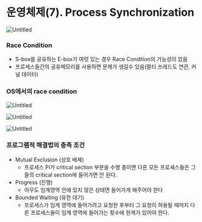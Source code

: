# 운영체제(7). Process Synchronization

![Untitled](%E1%84%8B%E1%85%AE%E1%86%AB%E1%84%8B%E1%85%A7%E1%86%BC%E1%84%8E%E1%85%A6%E1%84%8C%E1%85%A6(7)%20Process%20Synchronization%20f68ba7db8a894ca28b3a6b1ad2271c03/Untitled.png)

### Race Condition

- S-box를 공유하는 E-box가 여럿 있는 경우 Race Condition의 가능성이 있음
- 프로세스들간의 공유메모리를 사용하면 문제가 생길수 있음(멀티 쓰레드도 연관, 커널 데이터)

### OS에서의 race condition

![Untitled](%E1%84%8B%E1%85%AE%E1%86%AB%E1%84%8B%E1%85%A7%E1%86%BC%E1%84%8E%E1%85%A6%E1%84%8C%E1%85%A6(7)%20Process%20Synchronization%20f68ba7db8a894ca28b3a6b1ad2271c03/Untitled%201.png)

![Untitled](%E1%84%8B%E1%85%AE%E1%86%AB%E1%84%8B%E1%85%A7%E1%86%BC%E1%84%8E%E1%85%A6%E1%84%8C%E1%85%A6(7)%20Process%20Synchronization%20f68ba7db8a894ca28b3a6b1ad2271c03/Untitled%202.png)

![Untitled](%E1%84%8B%E1%85%AE%E1%86%AB%E1%84%8B%E1%85%A7%E1%86%BC%E1%84%8E%E1%85%A6%E1%84%8C%E1%85%A6(7)%20Process%20Synchronization%20f68ba7db8a894ca28b3a6b1ad2271c03/Untitled%203.png)

### 프로그램적 해결법의 충족 조건

- Mutual Exclusion (상호 배제)
    - 프로세스 Pi가 critical section 부분을 수행 중이면 다른 모든 프로세스들은 그들의 critical section에 들어가면 안 된다.
- Progress (진행)
    - 아무도 임계영역 안에 있지 않은 상태면 들어가게 해주어야 한다
- Bounded Waiting (유한 대기)
    - 프로세스가 임계 영역에 들어가려고 요청한 후부터 그 요청이 허용될 때까지 다른 프로세스들이 임계 영역에 들어가는 횟수에 한계가 있어야 한다.